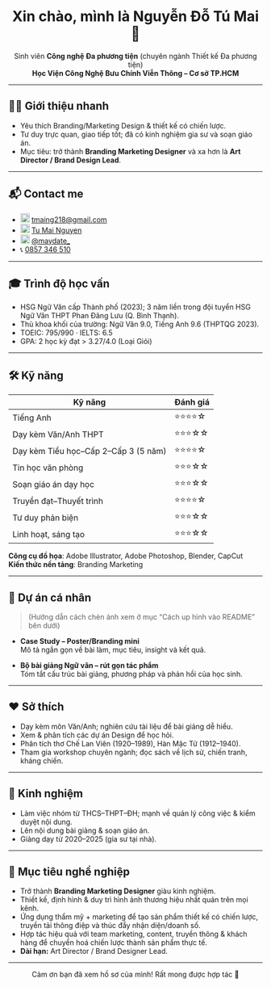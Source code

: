 <h1 align="center">Xin chào, mình là Nguyễn Đỗ Tú Mai 👋</h1>

<p align="center">
  Sinh viên <b>Công nghệ Đa phương tiện</b> (chuyên ngành Thiết kế Đa phương tiện) <br/>
  <b>Học Viện Công Nghệ Bưu Chính Viễn Thông – Cơ sở TP.HCM</b>
</p>

---

## 👩‍💻 Giới thiệu nhanh
- Yêu thích Branding/Marketing Design & thiết kế có chiến lược.
- Tư duy trực quan, giao tiếp tốt; đã có kinh nghiệm gia sư và soạn giáo án.
- Mục tiêu: trở thành <b>Branding Marketing Designer</b> và xa hơn là <b>Art Director / Brand Design Lead</b>.

---

## 📬 Contact me
<ul>
  <li>
    <img src="https://cdn.simpleicons.org/gmail/EA4335" width="18" alt="Gmail"/>
    <a href="mailto:tmaing218@gmail.com">tmaing218@gmail.com</a>
  </li>
  <li>
    <img src="https://cdn.simpleicons.org/facebook/1877F2" width="18" alt="Facebook"/>
    <!-- TODO: cập nhật link Facebook thật của bạn -->
    <a href="https://facebook.com/">Tu Mai Nguyen</a>
  </li>
  <li>
    <img src="https://cdn.simpleicons.org/instagram/E4405F" width="18" alt="Instagram"/>
    <a href="https://instagram.com/maydate_">@maydate_</a>
  </li>
  <li>
    📞 <a href="tel:+84857346510">0857 346 510</a>
  </li>
</ul>

---

## 🎓 Trình độ học vấn
- HSG Ngữ Văn cấp Thành phố (2023); 3 năm liền trong đội tuyển HSG Ngữ Văn THPT Phan Đăng Lưu (Q. Bình Thạnh).
- Thủ khoa khối của trường: Ngữ Văn 9.0, Tiếng Anh 9.6 (THPTQG 2023).
- TOEIC: 795/990 · IELTS: 6.5
- GPA: 2 học kỳ đạt > 3.27/4.0 (Loại Giỏi)

---

## 🛠️ Kỹ năng
<table>
  <thead>
    <tr>
      <th>Kỹ năng</th>
      <th>Đánh giá</th>
    </tr>
  </thead>
  <tbody>
    <tr>
      <td>Tiếng Anh</td>
      <td>⭐⭐⭐⭐☆</td>
    </tr>
    <tr>
      <td>Dạy kèm Văn/Anh THPT</td>
      <td>⭐⭐⭐☆☆</td>
    </tr>
    <tr>
      <td>Dạy kèm Tiểu học–Cấp 2–Cấp 3 (5 năm)</td>
      <td>⭐⭐⭐⭐☆</td>
    </tr>
    <tr>
      <td>Tin học văn phòng</td>
      <td>⭐⭐⭐☆☆</td>
    </tr>
    <tr>
      <td>Soạn giáo án dạy học</td>
      <td>⭐⭐⭐☆☆</td>
    </tr>
    <tr>
      <td>Truyền đạt–Thuyết trình</td>
      <td>⭐⭐⭐⭐☆</td>
    </tr>
    <tr>
      <td>Tư duy phản biện</td>
      <td>⭐⭐⭐☆☆</td>
    </tr>
    <tr>
      <td>Linh hoạt, sáng tạo</td>
      <td>⭐⭐⭐☆☆</td>
    </tr>
  </tbody>
</table>

**Công cụ đồ họa**: Adobe Illustrator, Adobe Photoshop, Blender, CapCut  
**Kiến thức nền tảng**: Branding Marketing

---

## 📁 Dự án cá nhân
> (Hướng dẫn cách chèn ảnh xem ở mục “Cách up hình vào README” bên dưới)

- **Case Study – Poster/Branding mini**  
  Mô tả ngắn gọn về bài làm, mục tiêu, insight và kết quả.
  <!-- Ví dụ chèn ảnh minh hoạ:
  <img src="assets/projects/poster-01.jpg" width="700" alt="Poster 01"/>
  -->

- **Bộ bài giảng Ngữ văn – rút gọn tác phẩm**  
  Tóm tắt cấu trúc bài giảng, phương pháp và phản hồi của học sinh.
  <!-- Ví dụ chèn ảnh minh hoạ:
  <img src="assets/projects/lessonkit-01.png" width="700" alt="Lesson Kit 01"/>
  -->

---

## ❤️ Sở thích
- Dạy kèm môn Văn/Anh; nghiên cứu tài liệu để bài giảng dễ hiểu.
- Xem & phân tích các dự án Design để học hỏi.
- Phân tích thơ Chế Lan Viên (1920–1989), Hàn Mặc Tử (1912–1940).
- Tham gia workshop chuyên ngành; đọc sách về lịch sử, chiến tranh, kháng chiến.

---

## 💼 Kinh nghiệm
- Làm việc nhóm từ THCS–THPT–ĐH; mạnh về quản lý công việc & kiểm duyệt nội dung.
- Lên nội dung bài giảng & soạn giáo án.
- Giảng dạy từ 2020–2025 (gia sư tại nhà).

---

## 🎯 Mục tiêu nghề nghiệp
- Trở thành **Branding Marketing Designer** giàu kinh nghiệm.
- Thiết kế, định hình & duy trì hình ảnh thương hiệu nhất quán trên mọi kênh.
- Ứng dụng thẩm mỹ + marketing để tạo sản phẩm thiết kế có chiến lược, truyền tải thông điệp và thúc đẩy nhận diện/doanh số.
- Hợp tác hiệu quả với team marketing, content, truyền thông & khách hàng để chuyển hoá chiến lược thành sản phẩm thực tế.
- **Dài hạn:** Art Director / Brand Designer Lead.

---

<p align="center">Cảm ơn bạn đã xem hồ sơ của mình! Rất mong được hợp tác 💙</p>
